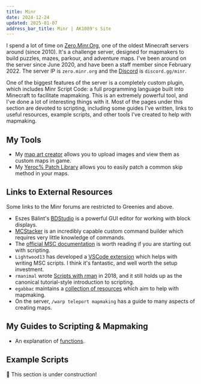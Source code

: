 ```yaml
---
title: Minr
date: 2024-12-24
updated: 2025-01-07
address_bar_title: Minr | AK1089's Site
---
```


I spend a lot of time on [Zero.Minr.Org](https://forums.minr.org/), one of the oldest Minecraft servers around (since 2010). It's a challenge server, designed for mapmakers to build puzzles, mazes, parkour, and adventure maps. I've been around on the server since June 2020, and have been a staff member since February 2022. The server IP is `zero.minr.org` and the [Discord](https://discord.com/invite/minr) is `discord.gg/minr`.

One of the biggest features of the server is a completely custom plugin, which includes Minr Script Code: a full programming language built into Minecraft to facilitate mapmaking. This is an extremely powerful tool, and I've done a lot of interesting things with it. Most of the pages under this section are devoted to scripting, including some guides I've written, links to useful resources, example scripts, and other tools I've created to help with mapmaking.

## My Tools

- My [map art creator](map-art) allows you to upload images and view them as custom maps in game.
- My [Yeroc% Patch Library](yeroc) allows you to easily patch a common skip method in your maps.

## Links to External Resources

Some links to the Minr forums are restricted to <span style="color: var(--lime)">Greenies</span> and above.

- Eszes Bálint's [BDStudio](https://eszesbalint.github.io/bdstudio/editor) is a powerful GUI editor for working with block displays.
- [MCStacker](https://mcstacker.net/) is an incredibly capable custom command builder which requires very little knowledge of commands.
- The [official MSC documentation](https://msc-documentation.readthedocs.io/en/latest/) is worth reading if you are starting out with scripting.
- `Lightwood13` has developed a [VSCode extension](https://marketplace.visualstudio.com/items?itemName=Lightwood13.msc) which helps with writing MSC scripts. I think it's fantastic, and well worth the setup investment.
- `rmanimal` wrote [Scripts with rman](https://forums.minr.org/threads/scripts-with-rman-1-basic-script-understanding.3193/) in 2018, and it still holds up as the canonical tutorial-style introduction to scripting.
- `egabbac` maintains a [collection of resources](https://forums.minr.org/threads/compilation-of-mapmaking-resources.7331/) which aim to help with mapmaking.
- On the server, `/warp teleport mapmaking` has a guide to many aspects of creating maps.

## My Guides to Scripting & Mapmaking

- An explanation of [functions](functions).

## Example Scripts

🚧 This section is under construction!
